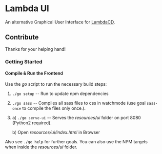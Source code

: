 Lambda UI
==========
An alternative Graphical User Interface for [LambdaCD](https://github.com/flosell/lambdacd).

## Contribute

Thanks for your helping hand!

### Getting Started

#### Compile & Run the Frontend
Use the _go_ script to run the necessary build steps:

1. `./go setup` -- Run to update npm dependencies
2. `./go sass` -- Compiles all sass files to css in watchmode (use goal `sass-once` to compile the files only once.).
3. a) `./go serve-ui` -- Serves the _resources/ui_ folder on port 8080 (Python2 required).

   b) Open _resources/ui/index.html_ in Browser

Also see `./go help` for further goals.
You can also use the NPM targets when inside the _resources/ui_ folder.

